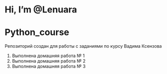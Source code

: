 Hi, I’m @Lenuara
=========================
# Python_course
Репозиторий создан для работы с заданиями по курсу Вадима Ксензова
1. Выполнена домашняя работа № 1
2. Выполнена домашняя работа № 2
3. Выполнена домашняя работа № 3
